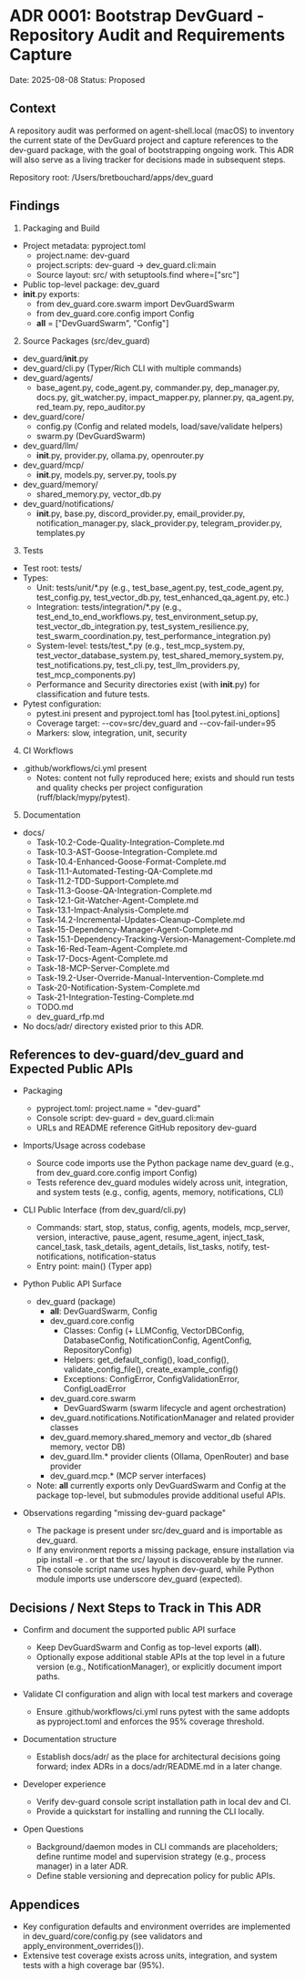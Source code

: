 # ADR 0001: Bootstrap DevGuard - Repository Audit and Requirements Capture

Date: 2025-08-08
Status: Proposed

## Context
A repository audit was performed on agent-shell.local (macOS) to inventory the current state of the DevGuard project and capture references to the dev-guard package, with the goal of bootstrapping ongoing work. This ADR will also serve as a living tracker for decisions made in subsequent steps.

Repository root: /Users/bretbouchard/apps/dev_guard

## Findings

1. Packaging and Build
- Project metadata: pyproject.toml
  - project.name: dev-guard
  - project.scripts: dev-guard -> dev_guard.cli:main
  - Source layout: src/ with setuptools.find where=["src"]
- Public top-level package: dev_guard
- __init__.py exports:
  - from dev_guard.core.swarm import DevGuardSwarm
  - from dev_guard.core.config import Config
  - __all__ = ["DevGuardSwarm", "Config"]

2. Source Packages (src/dev_guard)
- dev_guard/__init__.py
- dev_guard/cli.py (Typer/Rich CLI with multiple commands)
- dev_guard/agents/
  - base_agent.py, code_agent.py, commander.py, dep_manager.py, docs.py,
    git_watcher.py, impact_mapper.py, planner.py, qa_agent.py, red_team.py,
    repo_auditor.py
- dev_guard/core/
  - config.py (Config and related models, load/save/validate helpers)
  - swarm.py (DevGuardSwarm)
- dev_guard/llm/
  - __init__.py, provider.py, ollama.py, openrouter.py
- dev_guard/mcp/
  - __init__.py, models.py, server.py, tools.py
- dev_guard/memory/
  - shared_memory.py, vector_db.py
- dev_guard/notifications/
  - __init__.py, base.py, discord_provider.py, email_provider.py,
    notification_manager.py, slack_provider.py, telegram_provider.py,
    templates.py

3. Tests
- Test root: tests/
- Types:
  - Unit: tests/unit/*.py (e.g., test_base_agent.py, test_code_agent.py,
    test_config.py, test_vector_db.py, test_enhanced_qa_agent.py, etc.)
  - Integration: tests/integration/*.py (e.g., test_end_to_end_workflows.py,
    test_environment_setup.py, test_vector_db_integration.py,
    test_system_resilience.py, test_swarm_coordination.py,
    test_performance_integration.py)
  - System-level: tests/test_*.py (e.g., test_mcp_system.py,
    test_vector_database_system.py, test_shared_memory_system.py,
    test_notifications.py, test_cli.py, test_llm_providers.py,
    test_mcp_components.py)
  - Performance and Security directories exist (with __init__.py) for
    classification and future tests.
- Pytest configuration:
  - pytest.ini present and pyproject.toml has [tool.pytest.ini_options]
  - Coverage target: --cov=src/dev_guard and --cov-fail-under=95
  - Markers: slow, integration, unit, security

4. CI Workflows
- .github/workflows/ci.yml present
  - Notes: content not fully reproduced here; exists and should run tests
    and quality checks per project configuration (ruff/black/mypy/pytest).

5. Documentation
- docs/
  - Task-10.2-Code-Quality-Integration-Complete.md
  - Task-10.3-AST-Goose-Integration-Complete.md
  - Task-10.4-Enhanced-Goose-Format-Complete.md
  - Task-11.1-Automated-Testing-QA-Complete.md
  - Task-11.2-TDD-Support-Complete.md
  - Task-11.3-Goose-QA-Integration-Complete.md
  - Task-12.1-Git-Watcher-Agent-Complete.md
  - Task-13.1-Impact-Analysis-Complete.md
  - Task-14.2-Incremental-Updates-Cleanup-Complete.md
  - Task-15-Dependency-Manager-Agent-Complete.md
  - Task-15.1-Dependency-Tracking-Version-Management-Complete.md
  - Task-16-Red-Team-Agent-Complete.md
  - Task-17-Docs-Agent-Complete.md
  - Task-18-MCP-Server-Complete.md
  - Task-19.2-User-Override-Manual-Intervention-Complete.md
  - Task-20-Notification-System-Complete.md
  - Task-21-Integration-Testing-Complete.md
  - TODO.md
  - dev_guard_rfp.md
- No docs/adr/ directory existed prior to this ADR.

## References to dev-guard/dev_guard and Expected Public APIs

- Packaging
  - pyproject.toml: project.name = "dev-guard"
  - Console script: dev-guard = dev_guard.cli:main
  - URLs and README reference GitHub repository dev-guard

- Imports/Usage across codebase
  - Source code imports use the Python package name dev_guard (e.g.,
    from dev_guard.core.config import Config)
  - Tests reference dev_guard modules widely across unit, integration, and
    system tests (e.g., config, agents, memory, notifications, CLI)

- CLI Public Interface (from dev_guard/cli.py)
  - Commands: start, stop, status, config, agents, models, mcp_server, version,
    interactive, pause_agent, resume_agent, inject_task, cancel_task,
    task_details, agent_details, list_tasks, notify, test-notifications,
    notification-status
  - Entry point: main() (Typer app)

- Python Public API Surface
  - dev_guard (package)
    - __all__: DevGuardSwarm, Config
    - dev_guard.core.config
      - Classes: Config (+ LLMConfig, VectorDBConfig, DatabaseConfig,
        NotificationConfig, AgentConfig, RepositoryConfig)
      - Helpers: get_default_config(), load_config(), validate_config_file(),
        create_example_config()
      - Exceptions: ConfigError, ConfigValidationError, ConfigLoadError
    - dev_guard.core.swarm
      - DevGuardSwarm (swarm lifecycle and agent orchestration)
    - dev_guard.notifications.NotificationManager and related provider classes
    - dev_guard.memory.shared_memory and vector_db (shared memory, vector DB)
    - dev_guard.llm.* provider clients (Ollama, OpenRouter) and base provider
    - dev_guard.mcp.* (MCP server interfaces)
  - Note: __all__ currently exports only DevGuardSwarm and Config at the
    package top-level, but submodules provide additional useful APIs.

- Observations regarding "missing dev-guard package"
  - The package is present under src/dev_guard and is importable as dev_guard.
  - If any environment reports a missing package, ensure installation via
    pip install -e . or that the src/ layout is discoverable by the runner.
  - The console script name uses hyphen dev-guard, while Python module imports
    use underscore dev_guard (expected).

## Decisions / Next Steps to Track in This ADR

- Confirm and document the supported public API surface
  - Keep DevGuardSwarm and Config as top-level exports (__all__).
  - Optionally expose additional stable APIs at the top level in a future
    version (e.g., NotificationManager), or explicitly document import paths.

- Validate CI configuration and align with local test markers and coverage
  - Ensure .github/workflows/ci.yml runs pytest with the same addopts as
    pyproject.toml and enforces the 95% coverage threshold.

- Documentation structure
  - Establish docs/adr/ as the place for architectural decisions going
    forward; index ADRs in a docs/adr/README.md in a later change.

- Developer experience
  - Verify dev-guard console script installation path in local dev and CI.
  - Provide a quickstart for installing and running the CLI locally.

- Open Questions
  - Background/daemon modes in CLI commands are placeholders; define runtime
    model and supervision strategy (e.g., process manager) in a later ADR.
  - Define stable versioning and deprecation policy for public APIs.

## Appendices

- Key configuration defaults and environment overrides are implemented in
  dev_guard/core/config.py (see validators and apply_environment_overrides()).
- Extensive test coverage exists across units, integration, and system tests
  with a high coverage bar (95%).

